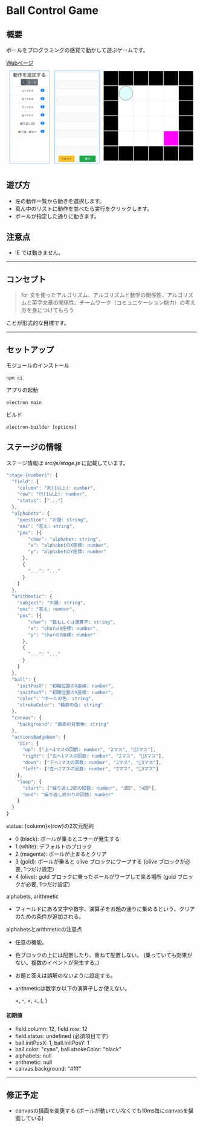 # Ball Control Game

## 概要
ボールをプログラミングの感覚で動かして遊ぶゲームです。

[Webページ ![](img/gameDisplay.png)](https://yunemk.github.io/Ball-Control-Game/)

## 遊び方
* 左の動作一覧から動きを選択します。
* 真ん中のリストに動作を並べたら実行をクリックします。
* ボールが指定した通りに動きます。

## 注意点
* IE では動きません。

---
## コンセプト

>for 文を使ったアルゴリズム、アルゴリズムと数学の関係性、アルゴリズムと英字文章の関係性、チームワーク（コミュニケーション能力）の考え方を身につけてもらう

ことが形式的な目標です。

---
## セットアップ
モジュールのインストール

`npm ci`

アプリの起動

`electron main`

ビルド

`electron-builder [options]`

## ステージの情報
ステージ情報は *src/js/stage.js* に記載しています。
```js
"stage-{number}": {
  "field": {
    "column": "列(1以上): number",
    "row": "行(1以上): number",
    "status": ["..."]
  },
  "alphabets": {
    "question": "お題: string",
    "ans": "答え: string",
    "pos": [{
        "char": "alphabet: string",
        "x": "alphabetのX座標: number",
        "y": "alphabetのY座標: number"
      },
      {
        "...": "..."
      }
    ]
  },
  "arithmetic": {
    "subject": "お題: string",
    "ans": "答え: number",
    "pos": [{
        "char": "数もしくは演算子: string",
        "x": "charのX座標: number",
        "y": "charのY座標: number"
      },
      {
        "...": "..."
      }
    ]
  },
  "ball": {
    "initPosX": "初期位置のX座標: number",
    "initPosY": "初期位置のY座標: number",
    "color": "ボールの色: string",
    "strokeColor": "輪郭の色: string"
  },
  "canvas": {
    "background": "画面の背景色: string"
  },
  "actionsBadgeNum": {
    "dir": {
      "up": ["上へ1マスの回数: number", "2マス", "3マス"],
      "right": ["右へ1マスの回数: number", "2マス", "3マス"],
      "down": ["下へ1マスの回数: number", "2マス", "3マス"],
      "left": ["左へ1マスの回数: number", "2マス", "3マス"]
    },
    "loop": {
      "start": ["繰り返し2回の回数: number", "3回", "4回"],
      "end": "繰り返し終わりの回数: number"
    }
  }
}
```
status: {column}x{row}の2次元配列
  * 0 (black): ボールが乗るとエラーが発生する
  * 1 (white): デフォルトのブロック
  * 2 (magenta): ボールが止まるとクリア
  * 3 (gold): ボールが乗ると olive ブロックにワープする (olive ブロックが必要, 1つだけ設定)
  * 4 (olive): gold ブロックに乗ったボールがワープして来る場所 (gold ブロックが必要, 1つだけ設定)

alphabets, arithmetic
- フィールドにある文字や数字、演算子をお題の通りに集めるという、クリアのための条件が追加される。

alphabetsとarithmeticの注意点
* 任意の機能。
* 色ブロックの上には配置したり、重ねて配置しない。 (乗っていても効果がない。複数のイベントが発生する。)
* お題と答えは誤解のないように設定する。
* arithmeticは数字か以下の演算子しか使えない。

  +, -, ×, ÷, (, )

#### 初期値
* field.column: 12, field.row: 12
* field.status: undefined (必須項目です)
* ball.initPosX: 1, ball.initPosY: 1
* ball.color: "cyan", ball.strokeColor: "black"
* alphabets: null
* arithmetic: null
* canvas.background: "#fff"

---

## 修正予定
* canvasの描画を変更する (ボールが動いていなくても10ms毎にcanvasを描画している)
